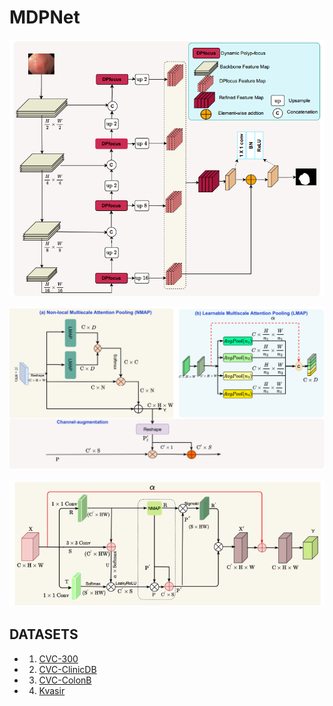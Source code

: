 # MDPNet
![Architecture](images/architecture.PNG)



![LMAP_NMAP](images/lmap_nmap.PNG)

![DPfocus](images/dfocus.PNG)

## DATASETS
- 1. [CVC-300](https://drive.google.com/file/d/1r_yec8wdYmH1Zf7azoK_iW5eorc_uCMV/view?usp=drive_link)

- 2. [CVC-ClinicDB](https://drive.google.com/file/d/1CEulpZWSyry1Tt5kcH-PPjuJE4ffcSlq/view?usp=drive_link)


- 3. [CVC-ColonB](https://drive.google.com/file/d/1DQtdJUG7ryIGqjJrzqK1cpisNGDr6nex/view?usp=drive_link)

- 4. [Kvasir](https://drive.google.com/file/d/1EtVSlCZksiUQMk7j7FuvhVCY74_5gZxx/view?usp=drive_link)
